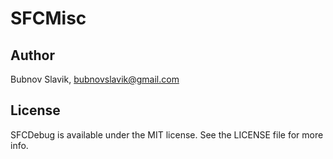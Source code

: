 # SFCMisc

## Author

Bubnov Slavik, bubnovslavik@gmail.com

## License

SFCDebug is available under the MIT license. See the LICENSE file for more info.

